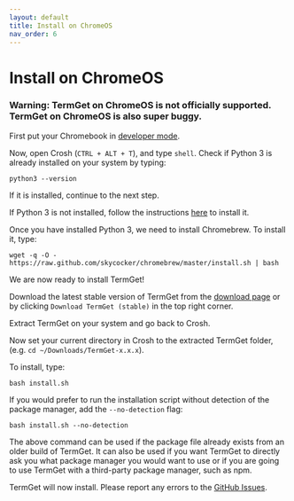 ```yaml
---
layout: default
title: Install on ChromeOS
nav_order: 6
---
```


# Install on ChromeOS

### Warning: TermGet on ChromeOS is not officially supported. TermGet on ChromeOS is also super buggy.

First put your Chromebook in [developer mode](https://www.howtogeek.com/210817/how-to-enable-developer-mode-on-your-chromebook/ "developer mode").

Now, open Crosh (`CTRL + ALT + T`), and type ```shell```. Check if Python 3 is already installed on your system by typing:

    python3 --version

If it is installed, continue to the next step.

If Python 3 is not installed, follow the instructions [here](https://wsvincent.com/install-python3-chromebook/) to install it.

Once you have installed Python 3, we need to install Chromebrew. To install it, type:

    wget -q -O - https://raw.github.com/skycocker/chromebrew/master/install.sh | bash

We are now ready to install TermGet!

Download the latest stable version of TermGet from the [download page](download.html) or by clicking `Download TermGet (stable)` in the top right corner.

Extract TermGet on your system and go back to Crosh.

Now set your current directory in Crosh to the extracted TermGet folder, (e.g. ```cd ~/Downloads/TermGet-x.x.x```).

To install, type:

    bash install.sh

If you would prefer to run the installation script without detection of the package manager, add the `--no-detection` flag:

    bash install.sh --no-detection

The above command can be used if the package file already exists from an older build of TermGet. It can also be used if you want TermGet to directly ask you what package manager you would want to use or if you are going to use TermGet with a third-party package manager, such as npm.

TermGet will now install. Please report any errors to the [GitHub Issues](https://github.com/termget/termget/issues).
